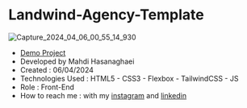 # Landwind-Agency-Template
![Capture_2024_04_06_00_55_14_930](https://github.com/mahdihasanaghaei/Landwind-Agency-Template/assets/94457827/e22b1e6d-edb8-4be9-88dc-c12c3996b673)
- [Demo Project](https://mahdihasanaghaei.github.io/Landwind-Agency-Template/)
- Developed by Mahdi Hasanaghaei
- Created : 06/04/2024
- Technologies Used : HTML5 - CSS3 - Flexbox - TailwindCSS - JS
- Role : Front-End
- How to reach me : with my 
[instagram](https://www.instagram.com/mahdihasanaghaei.web/) and 
[linkedin](https://www.linkedin.com/in/mahdi-hasanaghaei/)
